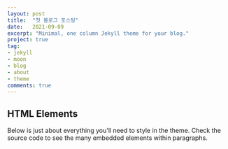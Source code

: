 ```yaml
---
layout: post
title:  "첫 블로그 포스팅"
date:   2021-09-09
excerpt: "Minimal, one column Jekyll theme for your blog."
project: true
tag:
- jekyll 
- moon
- blog
- about
- theme
comments: true
---
```



## HTML Elements

Below is just about everything you'll need to style in the theme. Check the source code to see the many embedded elements within paragraphs.